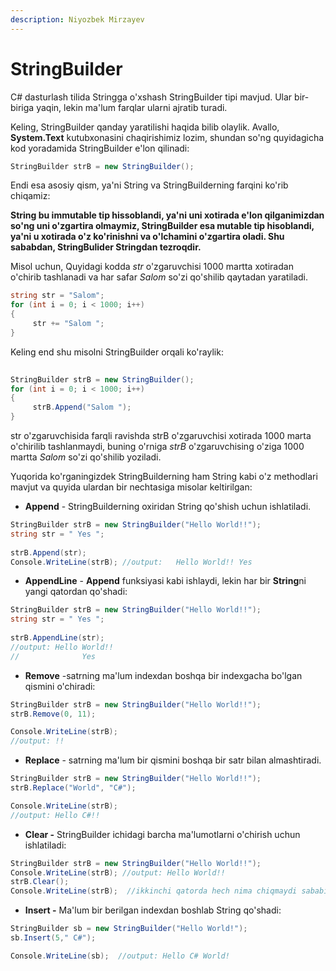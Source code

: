 ```yaml
---
description: Niyozbek Mirzayev
---
```


# StringBuilder

C# dasturlash tilida Stringga o'xshash StringBuilder tipi mavjud. Ular bir-biriga yaqin, lekin ma'lum farqlar ularni ajratib turadi.


Keling, StringBuilder qanday yaratilishi haqida bilib olaylik. Avallo, **System.Text** kutubxonasini chaqirishimiz lozim, shundan so'ng quyidagicha kod yoradamida StringBuilder e'lon qilinadi:

```csharp
StringBuilder strB = new StringBuilder(); 
```

Endi esa asosiy qism, ya'ni String va StringBuilderning farqini ko'rib chiqamiz:

**String bu immutable tip hissoblandi, ya'ni uni xotirada e'lon qilganimizdan so'ng uni o'zgartira olmaymiz, StringBuilder esa mutable tip hisoblandi, ya'ni u xotirada o'z ko'rinishni va o'lchamini o'zgartira oladi. Shu sababdan, StringBulider Stringdan tezroqdir.**

Misol uchun, Quyidagi kodda _str_ o'zgaruvchisi 1000 martta xotiradan o'chirib tashlanadi va har safar _Salom_ so'zi qo'shilib qaytadan yaratiladi.

```csharp
string str = "Salom";  
for (int i = 0; i < 1000; i++)  
{  
     str += "Salom ";  
}
```

Keling end shu misolni StringBuilder orqali ko'raylik:

```csharp
    
StringBuilder strB = new StringBuilder(); 
for (int i = 0; i < 1000; i++)  
{  
     strB.Append("Salom ");  
}
```

str o'zgaruvchisida farqli ravishda strB o'zgaruvchisi xotirada 1000 marta o'chirilib tashlanmaydi, buning o'rniga _strB_ o'zgaruvchising o'ziga 1000 martta _Salom_ so'zi qo'shilib yoziladi.

Yuqorida ko'rganingizdek StringBuilderning ham String kabi o'z methodlari mavjut va quyida ulardan bir nechtasiga misolar keltirilgan:

* **Append** - StringBuilderning oxiridan String qo'shish uchun ishlatiladi.

```csharp
StringBuilder strB = new StringBuilder("Hello World!!");	
string str = " Yes ";
		
strB.Append(str); 
Console.WriteLine(strB); //output:   Hello World!! Yes 

```

* **AppendLine** - **Append** funksiyasi kabi ishlaydi, lekin har bir **String**ni yangi qatordan qo'shadi:

```csharp
StringBuilder strB = new StringBuilder("Hello World!!");		
string str = " Yes ";
		
strB.AppendLine(str);
//output: Hello World!!
//				Yes
```

* **Remove** -satrning ma'lum indexdan boshqa bir indexgacha bo'lgan qismini o'chiradi:

```csharp
StringBuilder strB = new StringBuilder("Hello World!!");
strB.Remove(0, 11);

Console.WriteLine(strB); 
//output: !!
```

* **Replace** - satrning ma'lum bir qismini boshqa bir satr bilan almashtiradi.

```csharp
StringBuilder strB = new StringBuilder("Hello World!!");
strB.Replace("World", "C#");

Console.WriteLine(strB); 
//output: Hello C#!!
```

* **Clear -** StringBuilder ichidagi barcha ma'lumotlarni o'chirish uchun ishlatiladi:

```csharp
StringBuilder strB = new StringBuilder("Hello World!!");
Console.WriteLine(strB); //output: Hello World!!
strB.Clear();
Console.WriteLine(strB);  //ikkinchi qatorda hech nima chiqmaydi sababi malumotlar o'chirilgan					
```

* **Insert -** Ma'lum bir berilgan indexdan boshlab String qo'shadi:

```csharp
StringBuilder sb = new StringBuilder("Hello World!");
sb.Insert(5," C#"); 

Console.WriteLine(sb);  //output: Hello C# World!
```
